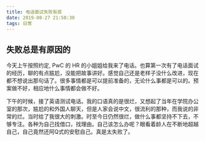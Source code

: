 ```yaml
---
title: 电话面试失败有感
date: 2019-08-27 21:58:30
tags: 日常
---
```


## 失败总是有原因的

今天上午按照约定, PwC 的 HR 的小姐姐给我来了电话。也算第一次有了电话面试的经历，聊的有点尴尬，没能把故事讲好。感觉自己还是老样子没什么改进，现在都不想说出那句话了。很多事情都是可以提前准备的，无论什么事都是可以的。预案做不好，相应地什么事情都会做不好。

​	下午的时候，接了英语测试电话。我的口语真的是很烂，又想起了当年在学院办公室的那次，尴尬的和外国人聊天，但是人家会说中文，很流利的那种，而我说的非常的烂。当时给了我很大的刺激。时至今日仍然很烂，做什么事都坚持不下去，不够专注。各种为自己找借口，找理由。自己该怎么办呢？眼看着龄人在不断地超越自己，自己竟然还阿Q式的安慰自己。真是太失败了。

